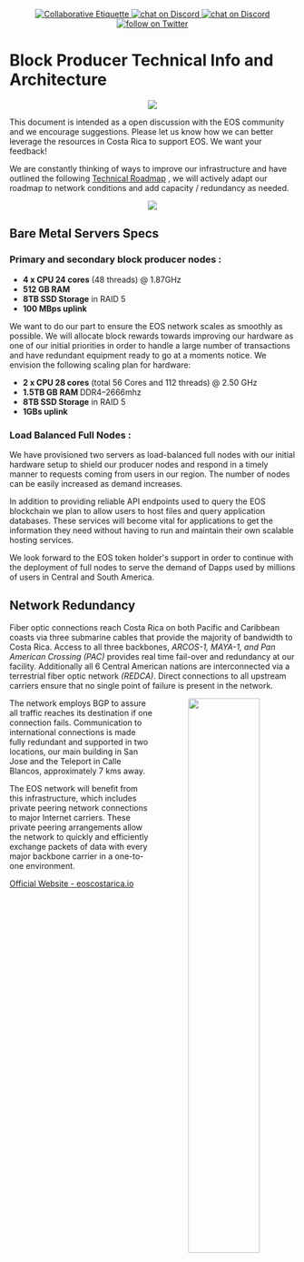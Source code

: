 
<p align="center">
	<a href="https://git.io/col">
		<img src="https://img.shields.io/badge/%E2%9C%93-collaborative_etiquette-brightgreen.svg" alt="Collaborative Etiquette">
	</a>
	<a href="https://discord.gg/bBpQHym">
		<img src="https://img.shields.io/discord/447118387118735380.svg?logo=discord" alt="chat on Discord">
	</a>
	<a href="https://discord.gg/bBpQHym">
		<img src="https://img.shields.io/discord/447118387118735380.svg?logo=discord" alt="chat on Discord">
	</a>
	<a href="https://twitter.com/intent/follow?screen_name=eoscostarica">
		<img src="https://img.shields.io/twitter/follow/eoscostarica.svg?style=social&logo=twitter" alt="follow on Twitter">
	</a>
</p>

# Block Producer Technical Info and Architecture

<div align="center">
  <img src="https://github.com/eoscostarica/block-producer-architecture/blob/master/img/eos-costa-rica.png" />
</div>

This document is intended as a open discussion with the EOS community and
we encourage suggestions. Please let us know how we can better leverage the
resources in Costa Rica to support EOS. We want your feedback!

We are constantly thinking of ways to improve our infrastructure and have outlined the following [Technical Roadmap](https://eoscostarica.com/documents/EOS-costaRica-document-tech.pdf)  , we will actively adapt our roadmap to network conditions and add capacity / redundancy as needed.

<div align="center">
  <img src="https://github.com/eoscostarica/block-producer-architecture/blob/master/img/illustration-network-2-black.jpg" />
</div>

## Bare Metal Servers Specs ##
                           
### Primary and secondary block producer nodes : ###

- <b>4 x CPU 24 cores</b> (48 threads) @ 1.87GHz
- <b>512 GB RAM</b>
- <b>8TB SSD Storage</b> in RAID 5
- <b>100 MBps uplink</b>
                            
We want to do our part to ensure the EOS network scales as smoothly as possible. We will allocate block rewards towards improving our hardware as one of our initial priorities in order to handle a large number of transactions and have redundant equipment ready to go at a moments notice. We envision the following scaling plan for hardware:

- <b>2 x CPU 28 cores</b> (total 56 Cores and 112 threads) @ 2.50 GHz
- <b>1.5TB GB RAM </b> DDR4–2666mhz 
- <b>8TB SSD Storage</b> in RAID 5
- <b>1GBs uplink</b>

### Load Balanced Full Nodes : ###

We have provisioned two servers as load-balanced full nodes with our initial hardware setup to shield our producer nodes and respond in a timely manner to requests coming from users in our region. The number of nodes can be easily increased as demand increases.

In addition to providing reliable API endpoints used to query the EOS blockchain we plan to allow users to host files and query application databases. These services will become vital for applications to get the information they need without having to run and maintain their own scalable hosting services.

We look forward to the EOS token holder's support in order to continue with the deployment of full nodes to serve the demand of Dapps used by millions of users in Central and South America.

## Network Redundancy ##

Fiber optic connections reach Costa Rica on both Pacific and Caribbean coasts via three submarine cables that provide the majority of bandwidth to Costa Rica. Access to all three backbones, <i> ARCOS-1, MAYA-1, and Pan American Crossing (PAC) </i> provides real time fail-over and redundancy at our facility. Additionally all 6 Central American nations are interconnected via a terrestrial fiber optic network <i>(REDCA)</i>. Direct connections to all upstream carriers ensure that no single point of failure is present in the network. 

<div align="center">
  <img style="width: 50%; float:right; " src="https://github.com/eoscostarica/block-producer-architecture/blob/master/img/network-redundancy.png" />
</div>

The network employs BGP to assure all traffic reaches its destination if one connection fails. Communication to international connections is made fully redundant and supported in two locations, our main building in San Jose and the Teleport in Calle Blancos, approximately 7 kms away. 

The EOS network will benefit from this infrastructure, which includes private peering network connections to major Internet carriers. These private peering arrangements allow the network to quickly and efficiently exchange packets of data with every major backbone carrier in a one-to-one environment.

[Official Website - eoscostarica.io](http://eoscostarica.io)  